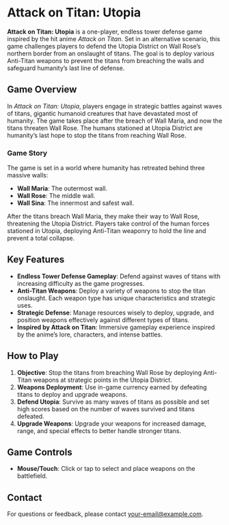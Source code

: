 # Attack on Titan: Utopia

**Attack on Titan: Utopia** is a one-player, endless tower defense game inspired by the hit anime *Attack on Titan*. Set in an alternative scenario, this game challenges players to defend the Utopia District on Wall Rose’s northern border from an onslaught of titans. The goal is to deploy various Anti-Titan weapons to prevent the titans from breaching the walls and safeguard humanity’s last line of defense.

## Game Overview

In *Attack on Titan: Utopia*, players engage in strategic battles against waves of titans, gigantic humanoid creatures that have devastated most of humanity. The game takes place after the breach of Wall Maria, and now the titans threaten Wall Rose. The humans stationed at Utopia District are humanity’s last hope to stop the titans from reaching Wall Rose.

### Game Story

The game is set in a world where humanity has retreated behind three massive walls: 
- **Wall Maria**: The outermost wall.
- **Wall Rose**: The middle wall.
- **Wall Sina**: The innermost and safest wall.

After the titans breach Wall Maria, they make their way to Wall Rose, threatening the Utopia District. Players take control of the human forces stationed in Utopia, deploying Anti-Titan weaponry to hold the line and prevent a total collapse.

## Key Features

- **Endless Tower Defense Gameplay**: Defend against waves of titans with increasing difficulty as the game progresses.
- **Anti-Titan Weapons**: Deploy a variety of weapons to stop the titan onslaught. Each weapon type has unique characteristics and strategic uses.
- **Strategic Defense**: Manage resources wisely to deploy, upgrade, and position weapons effectively against different types of titans.
- **Inspired by Attack on Titan**: Immersive gameplay experience inspired by the anime’s lore, characters, and intense battles.

## How to Play

1. **Objective**: Stop the titans from breaching Wall Rose by deploying Anti-Titan weapons at strategic points in the Utopia District.
2. **Weapons Deployment**: Use in-game currency earned by defeating titans to deploy and upgrade weapons.
3. **Defend Utopia**: Survive as many waves of titans as possible and set high scores based on the number of waves survived and titans defeated.
4. **Upgrade Weapons**: Upgrade your weapons for increased damage, range, and special effects to better handle stronger titans.

## Game Controls

- **Mouse/Touch**: Click or tap to select and place weapons on the battlefield.


## Contact

For questions or feedback, please contact [your-email@example.com](mailto:your-email@example.com).
